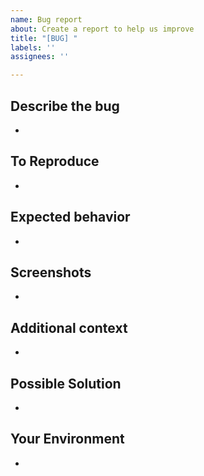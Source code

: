 ```yaml
---
name: Bug report
about: Create a report to help us improve
title: "[BUG] "
labels: ''
assignees: ''

---
```


## Describe the bug
-

## To Reproduce
-

## Expected behavior
-

## Screenshots
-

## Additional context
-

## Possible Solution
-

## Your Environment
-

